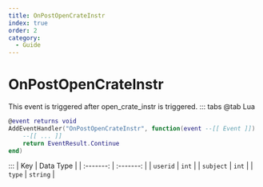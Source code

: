 ```yaml
---
title: OnPostOpenCrateInstr
index: true
order: 2
category:
  - Guide
---
```


# OnPostOpenCrateInstr
This event is triggered after open_crate_instr is triggered.
::: tabs
@tab Lua
```lua
@event returns void
AddEventHandler("OnPostOpenCrateInstr", function(event --[[ Event ]])
    --[[ ... ]]
    return EventResult.Continue
end)
```

:::
|    Key    | Data Type |
| :-------: | :-------: |
|  `userid` |   `int`   |
| `subject` |   `int`   |
|   `type`  |  `string` |